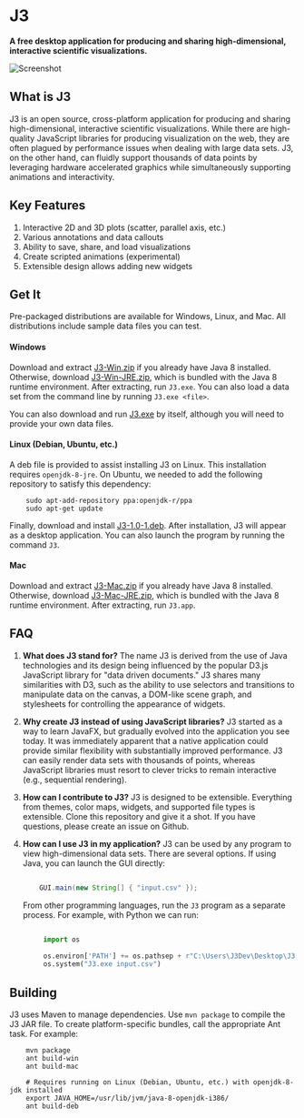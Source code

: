 # J3 #

**A free desktop application for producing and sharing high-dimensional, interactive scientific visualizations.**

![Screenshot](http://i.imgur.com/W2zqCTT.jpg)

## What is J3 ##

J3 is an open source, cross-platform application for producing and sharing high-dimensional, interactive scientific
visualizations.  While there are high-quality JavaScript libraries for producing visualization on the web, they are
often plagued by performance issues when dealing with large data sets.  J3, on the other hand, can fluidly support
thousands of data points by leveraging hardware accelerated graphics while simultaneously supporting animations and
interactivity.

## Key Features ##

1. Interactive 2D and 3D plots (scatter, parallel axis, etc.)
2. Various annotations and data callouts
3. Ability to save, share, and load visualizations
4. Create scripted animations (experimental)
5. Extensible design allows adding new widgets

## Get It ##

Pre-packaged distributions are available for Windows, Linux, and Mac.  All distributions include sample data files you can test.

#### Windows ####

Download and extract [J3-Win.zip](https://github.com/MOEAFramework/J3/releases/download/1.0.0/J3-Win.zip) if you
already have Java 8 installed.  Otherwise, download [J3-Win-JRE.zip](https://github.com/MOEAFramework/J3/releases/download/1.0.0/J3-Win-JRE.zip),
which is bundled with the Java 8 runtime environment.  After extracting, run `J3.exe`.  You can also load a data set
from the command line by running `J3.exe <file>`.

You can also download and run [J3.exe](https://github.com/MOEAFramework/J3/releases/download/1.0.0/J3.exe) by
itself, although you will need to provide your own data files.

#### Linux (Debian, Ubuntu, etc.) ####

A deb file is provided to assist installing J3 on Linux.  This installation requires `openjdk-8-jre`.  On
Ubuntu, we needed to add the following repository to satisfy this dependency:

```
    sudo apt-add-repository ppa:openjdk-r/ppa
    sudo apt-get update
```

Finally, download and install [J3-1.0-1.deb](https://github.com/MOEAFramework/J3/releases/download/1.0.0/J3_1.0-1.deb).
After installation, J3 will appear as a desktop application.  You can also launch the program by running the command
`J3`.

#### Mac ####

Download and extract [J3-Mac.zip](https://github.com/MOEAFramework/J3/releases/download/1.0.0/J3-Mac.zip) if you
already have Java 8 installed.  Otherwise, download [J3-Mac-JRE.zip](https://github.com/MOEAFramework/J3/releases/download/1.0.0/J3-Mac-JRE.zip),
which is bundled with the Java 8 runtime environment.  After extracting, run `J3.app`.

## FAQ ##

1. **What does J3 stand for?**  The name J3 is derived from the use of Java technologies and its design being influenced
   by the popular D3.js JavaScript library for "data driven documents."  J3 shares many similarities with D3, such as
   the ability to use selectors and transitions to manipulate data on the canvas, a DOM-like scene graph, and
   stylesheets for controlling the appearance of widgets.
   
2. **Why create J3 instead of using JavaScript libraries?**  J3 started as a way to learn JavaFX, but gradually evolved
   into the application you see today.  It was immediately apparent that a native application could provide similar
   flexibility with substantially improved performance.  J3 can easily render data sets with thousands of points,
   whereas JavaScript libraries must resort to clever tricks to remain interactive (e.g., sequential rendering).
   
3. **How can I contribute to J3?**  J3 is designed to be extensible.  Everything from themes, color maps, widgets, and
   supported file types is extensible.  Clone this repository and give it a shot.  If you have questions, please create
   an issue on Github.
   
4. **How can I use J3 in my application?**  J3 can be used by any program to view high-dimensional data sets.  There are
   several options.  If using Java, you can launch the GUI directly:
   
   ```java
   
       GUI.main(new String[] { "input.csv" });
   ```
   
   From other programming languages, run the `J3` program as a separate process.  For example, with Python we can run:
   
   ```python
   
        import os

        os.environ['PATH'] += os.pathsep + r"C:\Users\J3Dev\Desktop\J3"
        os.system("J3.exe input.csv")
   ```
   

## Building ##

J3 uses Maven to manage dependencies.  Use `mvn package` to compile the J3 JAR file.  To create platform-specific
bundles, call the appropriate Ant task.  For example:

```
    mvn package
    ant build-win
    ant build-mac

    # Requires running on Linux (Debian, Ubuntu, etc.) with openjdk-8-jdk installed
    export JAVA_HOME=/usr/lib/jvm/java-8-openjdk-i386/
    ant build-deb
```
